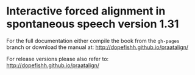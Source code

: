 Interactive forced alignment in spontaneous speech version 1.31
===============================================================================
For the full documentation either compile the book from the ```gh-pages```
branch or download the manual at: http://dopefishh.github.io/praatalign/

For release versions please also refer to:
http://dopefishh.github.io/praatalign/
